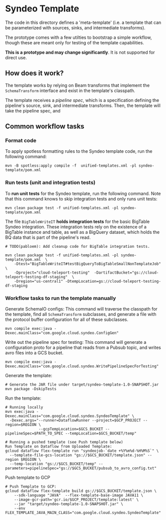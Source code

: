 # Syndeo Template

The code in this directory defines a 'meta-template' (i.e. a template that can be parameterized with sources, sinks,
and intermediate transforms).

The prototype comes with a few utilties to bootstrap a simple workflow, though these are meant only for testing of the
template capabilities.

**This is a prototype and may change significantly**. It is not supported for direct use.

## How does it work?

The template works by relying on Beam transforms that implement the `SchemaTransform` interface and exist in the
template's classpath.

The template receives a *pipeline spec*, which is a specification defining the pipeline's source, sink, and intermediate
transforms. Then, the template will take the pipeline spec, and

## Common workflow tasks

### Format code

To apply spotless formatting rules to the Syndeo template code, run the following command:

```shell
mvn -B spotless:apply compile -f  unified-templates.xml -pl syndeo-template/pom.xml
```

### Run tests (unit and integration tests)

To **run unit tests** for the Syndeo template, run the following command. Note that this command knows to skip
integration tests and only runs unit tests:

```shell
mvn clean package test -f unified-templates.xml -pl syndeo-template/pom.xml
```

The file `BigTableWriteIT` **holds integration tests** for the basic BigTable Syndeo integration. These integration tests
rely on the existence of a BigTable instance and table, as well as a BigQuery dataset, which holds the BQ data that
is part of the pipeline's read.

`# TODO(pabloem): Add cleanup code for BigTable integration tests.`

```shell
mvn clean package test -f unified-templates.xml -pl syndeo-template/pom.xml  \
    -Dtest="BigTableWriteIT#testBigQueryToBigTableSmallNonTemplateJob"  \
    -Dproject="cloud-teleport-testing"  -DartifactBucket="gs://cloud-teleport-testing-df-staging"  \
    -Dregion="us-central1" -DtempLocation=gs://cloud-teleport-testing-df-staging
```

### Workflow tasks to run the template manually

Generate SchemaIO configs: This command will traverse the classpath for the template, find all `SchemaTransform`
subclasses, and generate a file with the protocol buffer configuration for all of these subclasses.

```shell
mvn compile exec:java -Dexec.mainClass="com.google.cloud.syndeo.ConfigGen"
```

Write out the pipeline spec for testing: This command will generate a configuration proto for a pipeline that reads
from a Pubsub topic, and writes avro files into a GCS bucket.

```shell
mvn compile exec:java -Dexec.mainClass="com.google.cloud.syndeo.WritePipelineSpecForTesting"
```

Generate the template:
```shell
# Generate the JAR file under target/syndeo-template-1.0-SNAPSHOT.jar
mvn package -DskipTests
```

Run the template:
```shell
# Running locally
mvn exec:java -Dexec.mainClass="com.google.cloud.syndeo.SyndeoTemplate" \
  -Dexec.args="--runner=DataflowRunner --project=$GCP_PROJECT --region=$REGION \
               --gcpTempLocation=$GCS_BUCKET --pipelineSpec=$PATH_TO_SPEC --tempLocation=$GCS_BUCKET/temp"

# Running a pushed template (see Push template below)
Run Template on Dataflow from Uploaded Template:
gcloud dataflow flex-template run "syndeojob-`date +%Y%m%d-%H%M%S`" \
  --template-file-gcs-location "gs://$GCS_BUCKET/template.json" --region $REGION \
  --temp-location "gs://$GCS_BUCKET/temp" --parameters=pipelineSpec="gs://$GCS_BUCKET/pubsub_to_avro_config.txt"
```

Push template to GCP
```shell
# Push Template to GCP:
gcloud dataflow flex-template build gs://$GCS_BUCKET/template.json \
    --sdk-language "JAVA"  --flex-template-base-image JAVA11 \
    --image-gcr-path='gcr.io/$GCP_PROJECT/template:latest' \
    --jar "target/syndeo-template-1.0-SNAPSHOT.jar" \
    --env FLEX_TEMPLATE_JAVA_MAIN_CLASS="com.google.cloud.syndeo.SyndeoTemplate"
```
